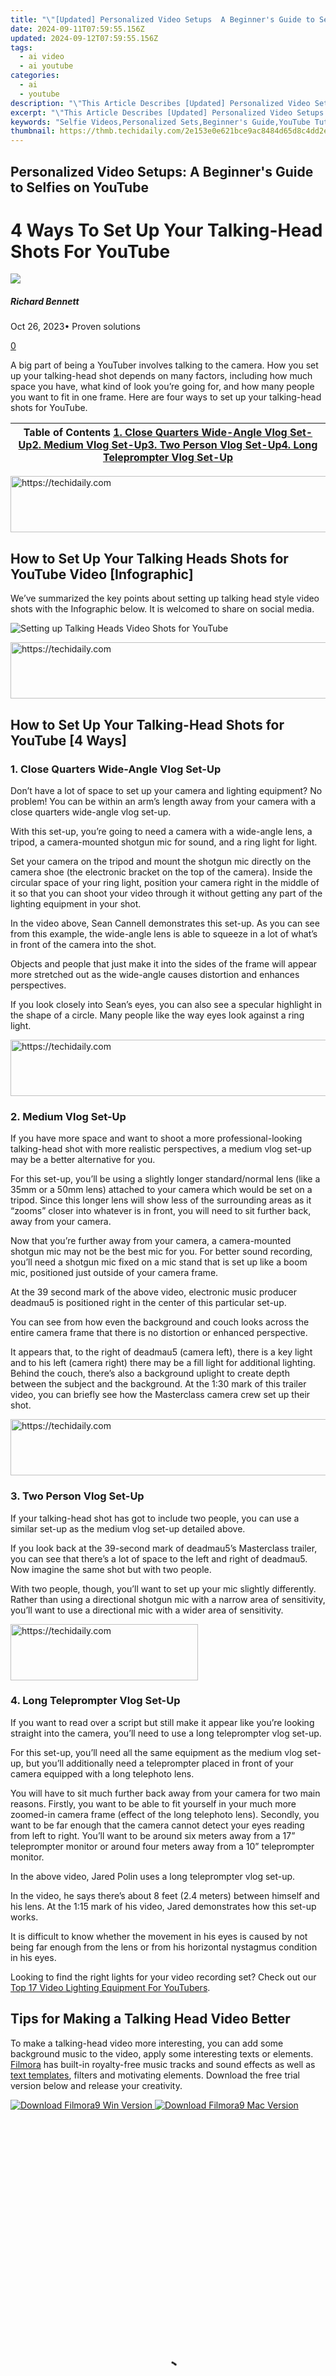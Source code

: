 ```yaml
---
title: "\"[Updated] Personalized Video Setups  A Beginner's Guide to Selfies on YouTube\""
date: 2024-09-11T07:59:55.156Z
updated: 2024-09-12T07:59:55.156Z
tags:
  - ai video
  - ai youtube
categories:
  - ai
  - youtube
description: "\"This Article Describes [Updated] Personalized Video Setups: A Beginner's Guide to Selfies on YouTube\""
excerpt: "\"This Article Describes [Updated] Personalized Video Setups: A Beginner's Guide to Selfies on YouTube\""
keywords: "Selfie Videos,Personalized Sets,Beginner's Guide,YouTube Tutorials,Video Editing Basics,Customized Frames,Solo Cinematography"
thumbnail: https://thmb.techidaily.com/2e153e0e621bce9ac8484d65d8c4dd2eb6f5a3b85fbf991174fd2d0ac26c3edd.png
---
```


## Personalized Video Setups: A Beginner's Guide to Selfies on YouTube

# 4 Ways To Set Up Your Talking-Head Shots For YouTube

![](https://images.wondershare.com/filmora/article-images/richard-bennett.jpg)

##### Richard Bennett

 Oct 26, 2023• Proven solutions

[0](#commentsBoxSeoTemplate)

A big part of being a YouTuber involves talking to the camera. How you set up your talking-head shot depends on many factors, including how much space you have, what kind of look you’re going for, and how many people you want to fit in one frame. Here are four ways to set up your talking-head shots for YouTube.

| Table of Contents [1\. Close Quarters Wide-Angle Vlog Set-Up](#Close-Quarters-Wide-Angle-Vlog-Set-Up)[2\. Medium Vlog Set-Up](#Medium-Vlog-Set-Up)[3\. Two Person Vlog Set-Up](#Two-Person-Vlog-Set-Up)[4\. Long Teleprompter Vlog Set-Up](#Long-Teleprompter-Vlog-Set-Up) |
| -------------------------------------------------------------------------------------------------------------------------------------------------------------------------------------------------------------------------------------------------------------------------- |

<!-- affiliate ads begin -->
<a href="https://appsumo.8odi.net/c/5597632/2137395/7443" target="_top" id="2137395">
  <img src="//a.impactradius-go.com/display-ad/7443-2137395" border="0" alt="https://techidaily.com" width="728" height="90"/>
</a>
<img height="0" width="0" src="https://appsumo.8odi.net/i/5597632/2137395/7443" style="position:absolute;visibility:hidden;" border="0" />
<!-- affiliate ads end -->

## How to Set Up Your Talking Heads Shots for YouTube Video \[Infographic\]

We’ve summarized the key points about setting up talking head style video shots with the Infographic below. It is welcomed to share on social media.

![ Setting up Talking Heads Video Shots for YouTube](https://images.wondershare.com/filmora/article-images/talking-heads-youtube-video-shots-set-up.jpg)

<!-- affiliate ads begin -->
<a href="https://ephamedtechinc.pxf.io/c/5597632/2135476/26400" target="_top" id="2135476">
  <img src="//a.impactradius-go.com/display-ad/26400-2135476" border="0" alt="https://techidaily.com" width="728" height="90"/>
</a>
<img height="0" width="0" src="https://ephamedtechinc.pxf.io/i/5597632/2135476/26400" style="position:absolute;visibility:hidden;" border="0" />
<!-- affiliate ads end -->

## How to Set Up Your Talking-Head Shots for YouTube \[4 Ways\]

### 1.  Close Quarters Wide-Angle Vlog Set-Up

Don’t have a lot of space to set up your camera and lighting equipment? No problem! You can be within an arm’s length away from your camera with a close quarters wide-angle vlog set-up.

With this set-up, you’re going to need a camera with a wide-angle lens, a tripod, a camera-mounted shotgun mic for sound, and a ring light for light.

Set your camera on the tripod and mount the shotgun mic directly on the camera shoe (the electronic bracket on the top of the camera). Inside the circular space of your ring light, position your camera right in the middle of it so that you can shoot your video through it without getting any part of the lighting equipment in your shot.

In the video above, Sean Cannell demonstrates this set-up. As you can see from this example, the wide-angle lens is able to squeeze in a lot of what’s in front of the camera into the shot.

Objects and people that just make it into the sides of the frame will appear more stretched out as the wide-angle causes distortion and enhances perspectives.

If you look closely into Sean’s eyes, you can also see a specular highlight in the shape of a circle. Many people like the way eyes look against a ring light.

<!-- affiliate ads begin -->
<a href="https://ephamedtechinc.pxf.io/c/5597632/2137204/26400" target="_top" id="2137204">
  <img src="//a.impactradius-go.com/display-ad/26400-2137204" border="0" alt="https://techidaily.com" width="728" height="90"/>
</a>
<img height="0" width="0" src="https://ephamedtechinc.pxf.io/i/5597632/2137204/26400" style="position:absolute;visibility:hidden;" border="0" />
<!-- affiliate ads end -->

### 2.  Medium Vlog Set-Up

If you have more space and want to shoot a more professional-looking talking-head shot with more realistic perspectives, a medium vlog set-up may be a better alternative for you.

For this set-up, you’ll be using a slightly longer standard/normal lens (like a 35mm or a 50mm lens) attached to your camera which would be set on a tripod. Since this longer lens will show less of the surrounding areas as it “zooms” closer into whatever is in front, you will need to sit further back, away from your camera.

Now that you’re further away from your camera, a camera-mounted shotgun mic may not be the best mic for you. For better sound recording, you’ll need a shotgun mic fixed on a mic stand that is set up like a boom mic, positioned just outside of your camera frame.

At the 39 second mark of the above video, electronic music producer deadmau5 is positioned right in the center of this particular set-up.

You can see from how even the background and couch looks across the entire camera frame that there is no distortion or enhanced perspective.

It appears that, to the right of deadmau5 (camera left), there is a key light and to his left (camera right) there may be a fill light for additional lighting. Behind the couch, there’s also a background uplight to create depth between the subject and the background. At the 1:30 mark of this trailer video, you can briefly see how the Masterclass camera crew set up their shot.

<!-- affiliate ads begin -->
<a href="https://appsumo.8odi.net/c/5597632/2123740/7443" target="_top" id="2123740">
  <img src="//a.impactradius-go.com/display-ad/7443-2123740" border="0" alt="https://techidaily.com" width="728" height="90"/>
</a>
<img height="0" width="0" src="https://appsumo.8odi.net/i/5597632/2123740/7443" style="position:absolute;visibility:hidden;" border="0" />
<!-- affiliate ads end -->

### 3.  Two Person Vlog Set-Up

If your talking-head shot has got to include two people, you can use a similar set-up as the medium vlog set-up detailed above.

If you look back at the 39-second mark of deadmau5’s Masterclass trailer, you can see that there’s a lot of space to the left and right of deadmau5\. Now imagine the same shot but with two people.

With two people, though, you’ll want to set up your mic slightly differently. Rather than using a directional shotgun mic with a narrow area of sensitivity, you’ll want to use a directional mic with a wider area of sensitivity.

<!-- affiliate ads begin -->
<a href="https://appsumo.8odi.net/c/5597632/2137393/7443" target="_top" id="2137393">
  <img src="//a.impactradius-go.com/display-ad/7443-2137393" border="0" alt="https://techidaily.com" width="300" height="90"/>
</a>
<img height="0" width="0" src="https://appsumo.8odi.net/i/5597632/2137393/7443" style="position:absolute;visibility:hidden;" border="0" />
<!-- affiliate ads end -->

### 4.  Long Teleprompter Vlog Set-Up

If you want to read over a script but still make it appear like you’re looking straight into the camera, you’ll need to use a long teleprompter vlog set-up.

For this set-up, you’ll need all the same equipment as the medium vlog set-up, but you’ll additionally need a teleprompter placed in front of your camera equipped with a long telephoto lens.

You will have to sit much further back away from your camera for two main reasons. Firstly, you want to be able to fit yourself in your much more zoomed-in camera frame (effect of the long telephoto lens). Secondly, you want to be far enough that the camera cannot detect your eyes reading from left to right. You’ll want to be around six meters away from a 17” teleprompter monitor or around four meters away from a 10” teleprompter monitor.

In the above video, Jared Polin uses a long teleprompter vlog set-up.

In the video, he says there’s about 8 feet (2.4 meters) between himself and his lens. At the 1:15 mark of his video, Jared demonstrates how this set-up works.

It is difficult to know whether the movement in his eyes is caused by not being far enough from the lens or from his horizontal nystagmus condition in his eyes.

Looking to find the right lights for your video recording set? Check out our [Top 17 Video Lighting Equipment For YouTubers](https://www.filmora.io/community-blog/top-17-video-lighting-equipment-for-youtubers-440.html).

## Tips for Making a Talking Head Video Better

To make a talking-head video more interesting, you can add some background music to the video, apply some interesting texts or elements. [Filmora](https://tools.techidaily.com/wondershare/filmora/download/) has built-in royalty-free music tracks and sound effects as well as [text templates](https://tools.techidaily.com/wondershare/filmora/download/), filters and motivating elements. Download the free trial version below and release your creativity.

[![Download Filmora9 Win Version](https://images.wondershare.com/filmora/guide/download-btn-win.jpg) ](https://tools.techidaily.com/wondershare/filmora/download/) [![Download Filmora9 Mac Version](https://images.wondershare.com/filmora/guide/download-btn-mac.jpg) ](https://tools.techidaily.com/wondershare/filmora/download/)

<!-- affiliate ads begin -->
<span id="1899850">
					<video width="486" height="864" style="cursor:pointer"
           poster="//a.impactradius-go.com/display-clicktoplayimage/1899850.png"
           onclick="if(!this.playClicked){this.play();this.setAttribute('controls',true);this.playClicked=true;}">
	   <source src="//a.impactradius-go.com/display-ad/14483-1899850">
	   <img src="//a.impactradius-go.com/display-clicktoplayimage/1899850.png" style="border: none; height: 100%; width: 100%; object-fit: contain">
	</video>
	<div style="width:304px;text-align:center"><a href="javascript:window.open(decodeURIComponent('https%3A%2F%2Felectronicx.pxf.io%2Fc%2F5597632%2F1899850%2F14483'), '_blank');void(0);">Click here</a></div>
</span>
<img height="0" width="0" src="https://imp.pxf.io/i/5597632/1899850/14483" style="position:absolute;visibility:hidden;" border="0" />
<!-- affiliate ads end -->

![author avatar](https://images.wondershare.com/filmora/article-images/richard-bennett.jpg)

Richard Bennett

Richard Bennett is a writer and a lover of all things video.

Follow @Richard Bennett

<ins class="adsbygoogle"
     style="display:block"
     data-ad-format="autorelaxed"
     data-ad-client="ca-pub-7571918770474297"
     data-ad-slot="1223367746"></ins>

<ins class="adsbygoogle"
     style="display:block"
     data-ad-client="ca-pub-7571918770474297"
     data-ad-slot="8358498916"
     data-ad-format="auto"
     data-full-width-responsive="true"></ins>

<span class="atpl-alsoreadstyle">Also read:</span>
<div><ul>
<li><a href="https://youtube-tips.techidaily.com/ownload-youtube-videos-on-android-9-powerful-apps-compared/"><u>[New] Download YouTube Videos on Android 9 Powerful Apps Compared</u></a></li>
<li><a href="https://youtube-tips.techidaily.com/n-2024-crafting-captivating-intros-on-mobile-platforms/"><u>[New] In 2024, Crafting Captivating Intros on Mobile Platforms</u></a></li>
<li><a href="https://vimeo-videos.techidaily.com/new-in-2024-speed-dial-for-vimeo-video-loading/"><u>[New] In 2024, Speed Dial for Vimeo Video Loading</u></a></li>
<li><a href="https://youtube-tips.techidaily.com/tay-ahead-with-the-top-yt-thumbnail-techniques-for-2024/"><u>[New] Stay Ahead with the Top YT Thumbnail Techniques for 2024</u></a></li>
<li><a href="https://some-guidance.techidaily.com/new-techniques-for-epochal-transition-scenes/"><u>[New] Techniques for Epochal Transition Scenes</u></a></li>
<li><a href="https://youtube-tips.techidaily.com/he-ultimate-tutorial-for-spreading-playlists-for-2024/"><u>[New] The Ultimate Tutorial for Spreading Playlists for 2024</u></a></li>
<li><a href="https://vp-tips.techidaily.com/updated-2024-approved-giggles-galore-an-in-depth-look-at-the-goofy-film/"><u>[Updated] 2024 Approved 'Giggles Galore' – An In-Depth Look at The Goofy Film</u></a></li>
<li><a href="https://youtube-tips.techidaily.com/ed-2024-approved-launching-your-sports-network-from-a-mac-desktop/"><u>[Updated] 2024 Approved Launching Your Sports Network From a Mac Desktop</u></a></li>
<li><a href="https://youtube-data.techidaily.com/40756388-updated-2024-approved-mastering-the-download-of-your-youtube-playlist-today/"><u>[Updated] 2024 Approved Mastering the Download of Your YouTube Playlist Today</u></a></li>
<li><a href="https://youtube-tips.techidaily.com/ed-2024-approved-perfect-your-presentation-the-yt-guide-to-background-softening/"><u>[Updated] 2024 Approved Perfect Your Presentation The YT Guide to Background Softening</u></a></li>
<li><a href="https://youtube-tips.techidaily.com/ed-2024-approved-perfecting-your-videos-farewell-scene/"><u>[Updated] 2024 Approved Perfecting Your Video's Farewell Scene</u></a></li>
<li><a href="https://eaxpv-info.techidaily.com/updated-charting-the-course-with-youtubes-top-makeup-influencers-for-2024/"><u>[Updated] Charting the Course with YouTube's Top Makeup Influencers for 2024</u></a></li>
<li><a href="https://youtube-tips.techidaily.com/ed-elevate-views-with-optimal-youtube-thumbnails-and-ratios-for-2024/"><u>[Updated] Elevate Views with Optimal YouTube Thumbnails & Ratios for 2024</u></a></li>
<li><a href="https://youtube-tips.techidaily.com/ed-in-2024-discover-7-essential-free-audio-tracks-for-youtubers/"><u>[Updated] In 2024, Discover 7 Essential Free Audio Tracks for YouTubers</u></a></li>
<li><a href="https://youtube-tips.techidaily.com/ed-in-2024-successful-youtubing-master-end-credits-and-makers-sources/"><u>[Updated] In 2024, Successful YouTubing Master End Credits and Makers' Sources</u></a></li>
<li><a href="https://snapchat-videos.techidaily.com/updated-in-2024-the-blueprint-for-winning-campaigns-snapchat-edition/"><u>[Updated] In 2024, The Blueprint for Winning Campaigns Snapchat Edition</u></a></li>
<li><a href="https://article-knowledge.techidaily.com/updated-intense-moment-capture-iphone-burst-mode-for-2024/"><u>[Updated] Intense Moment Capture IPhone Burst Mode for 2024</u></a></li>
<li><a href="https://youtube-tips.techidaily.com/ed-mastering-the-visual-storyteller-youtube-cinematic-training/"><u>[Updated] Mastering the Visual Storyteller YouTube Cinematic Training</u></a></li>
<li><a href="https://youtube-tips.techidaily.com/ed-maximizing-your-video-potential-through-smart-co-stars-selection/"><u>[Updated] Maximizing Your Video Potential Through Smart Co-Stars Selection</u></a></li>
<li><a href="https://youtube-tips.techidaily.com/ed-maximizing-youtube-shorts-earnings-essentials-and-profit-prospects/"><u>[Updated] Maximizing Youtube Shorts Earnings Essentials and Profit Prospects</u></a></li>
<li><a href="https://youtube-tips.techidaily.com/ed-new-to-youtube-how-to-skip-the-top-8-common-errors-on-your-platform-journey/"><u>[Updated] New to YouTube How to Skip the Top 8 Common Errors on Your Platform Journey</u></a></li>
<li><a href="https://youtube-tips.techidaily.com/ed-revitalize-your-routine-with-these-top-10-yoga-streams-of-note-for-2024/"><u>[Updated] Revitalize Your Routine with These Top 10 Yoga Streams of Note for 2024</u></a></li>
<li><a href="https://youtube-tips.techidaily.com/ed-sparking-interest-customized-anime-style-subscribers-on-your-youtube-channel-filmora-for-2024/"><u>[Updated] Sparking Interest Customized, Anime-Style Subscribers on Your YouTube Channel (Filmora) for 2024</u></a></li>
<li><a href="https://youtube-tips.techidaily.com/ed-the-insiders-guide-to-on-screen-text-in-youtube-media-for-2024/"><u>[Updated] The Insider's Guide to On-Screen Text in YouTube Media for 2024</u></a></li>
<li><a href="https://youtube-tips.techidaily.com/ed-unlocking-the-door-to-dual-video-playback/"><u>[Updated] Unlocking the Door to Dual Video Playback</u></a></li>
<li><a href="https://on-screen-recording.techidaily.com/2024-approved-android-dominance-top-10-moba-games-showcase/"><u>2024 Approved Android Dominance Top 10 MOBA Games Showcase</u></a></li>
<li><a href="https://youtube-tips.techidaily.com/approved-channel-specific-audio-excellence-top-156-character-titles-for-yt-sound-solutions/"><u>2024 Approved Channel-Specific Audio Excellence Top 156 Character Titles For YT Sound Solutions</u></a></li>
<li><a href="https://youtube-tips.techidaily.com/approved-enhancing-viewership-with-informative-youtube-video-captions/"><u>2024 Approved Enhancing Viewership with Informative YouTube Video Captions</u></a></li>
<li><a href="https://some-knowledge.techidaily.com/2024-approved-ideal-complementary-behaviors-with-audio-tales-playing/"><u>2024 Approved Ideal Complementary Behaviors with Audio Tales Playing</u></a></li>
<li><a href="https://fox-cloud.techidaily.com/2024-approved-top-picks-premium-and-economical-bdr-players-for-pcmac/"><u>2024 Approved Top Picks Premium & Economical BDR Players for PC/Mac</u></a></li>
<li><a href="https://android-pokemon-go.techidaily.com/full-guide-to-catch-100-iv-pokemon-using-a-map-on-xiaomi-mix-fold-3-drfone-by-drfone-virtual-android/"><u>Full Guide to Catch 100 IV Pokémon Using a Map On Xiaomi Mix Fold 3 | Dr.fone</u></a></li>
<li><a href="https://tech-renaissance.techidaily.com/how-to-manage-emergency-alerts-turning-off-amber-notifications-on-android-devices/"><u>How To Manage Emergency Alerts: Turning Off AMBER Notifications on Android Devices</u></a></li>
<li><a href="https://os-tips.techidaily.com/step-by-step-guide-disabling-whatsapp-auto-backups-on-android-and-ios-devices/"><u>Step-by-Step Guide: Disabling WhatsApp Auto-Backups on Android & iOS Devices</u></a></li>
<li><a href="https://extra-information.techidaily.com/top-tier-session-identifier-generator/"><u>Top-Tier Session Identifier Generator</u></a></li>
<li><a href="https://win-answers.techidaily.com/ultimate-guide-to-smooth-play-in-bloodhunt-troubleshooting-pc-crashes-and-lag/"><u>Ultimate Guide to Smooth Play in BloodHunt: Troubleshooting PC Crashes and Lag</u></a></li>
<li><a href="https://techtrends.techidaily.com/ultimate-guide-connecting-your-samsung-remote-with-any-television/"><u>Ultimate Guide: Connecting Your Samsung Remote with Any Television</u></a></li>
</ul></div>

